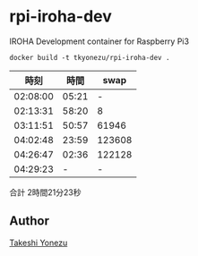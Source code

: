 # rpi-iroha-dev
IROHA Development container for Raspberry Pi3

```
docker build -t tkyonezu/rpi-iroha-dev .
```

| 時刻 | 時間 | swap |
|---|---|---|
| 02:08:00 | 05:21 | - | build 開始 |
| 02:13:31 | 58:20 | 8 | Debian アップグレード、追加ソフト導入 |
| 03:11:51 | 50:57 | 61946 | protobuf ビルド |
| 04:02:48 | 23:59 | 123608 | grpc ビルド |
| 04:26:47 | 02:36 | 122128 | build 最終 |
| 04:29:23 | - | - | build 終了 |

合計 2時間21分23秒

## Author
[Takeshi Yonezu](https://github.com/tkyonezu)
